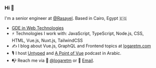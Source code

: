 ### Hi 👋

I'm a senior engineer at [@Rasayel](https://rasayel.io/). Based in Cairo, Egypt 🇪🇬

- [GDE in Web Technologies](https://developers.google.com/profile/u/logaretm)
- ⚡️ Technologies I work with: JavaScript, TypeScript, Node.js, CSS, HTML, Vue.js, Nuxt.js, TailwindCSS
- ✍️ I blog about Vue.js, GraphQL and Frontend topics at [logaretm.com](https://logaretm.com/)
- 🎙️ I host [Untyped](https://untyped.fm) and [A Point of Vue](https://www.youtube.com/@povue/) podcast in Arabic.
- 📭 Reach me via 🐤 [@logaretm](https://twitter.com/logaretm) or 📩 [Email](mailto:me@logaretm.com).
